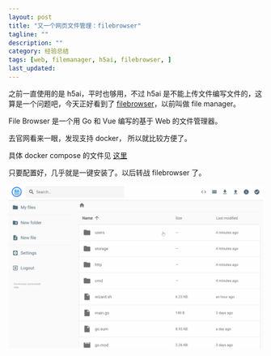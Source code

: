 ```yaml
---
layout: post
title: "又一个网页文件管理：filebrowser"
tagline: ""
description: ""
category: 经验总结
tags: [web, filemanager, h5ai, filebrowser, ]
last_updated:
---
```


之前一直使用的是 h5ai，平时也够用，不过 h5ai 是不能上传文件编写文件的，这算是一个问题吧，今天正好看到了 [filebrowser](https://github.com/filebrowser/filebrowser)，以前叫做 file manager。

File Browser 是一个用 Go 和 Vue 编写的基于 Web 的文件管理器。

去官网看来一眼，发现支持 docker， 所以就比较方便了。

具体 docker compose 的文件见 [这里](https://github.com/einverne/dockerfile/tree/master/filebrowser)

只要配置好，几乎就是一键安装了。以后转战 filebrowser 了。

![filebrowser-20210827181233.png](/assets/filebrowser-20210827181233.png)

